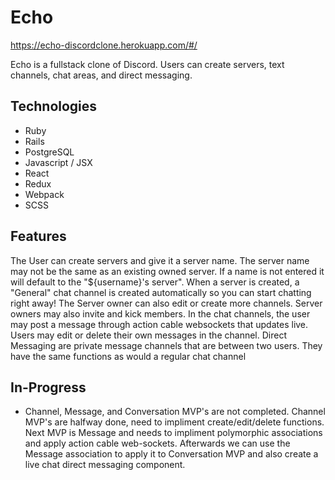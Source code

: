 # Echo
https://echo-discordclone.herokuapp.com/#/

Echo is a fullstack clone of Discord. Users can create servers, text channels, chat areas, and direct messaging.

## Technologies
* Ruby
* Rails
* PostgreSQL
* Javascript / JSX
* React
* Redux
* Webpack
* SCSS

## Features
The User can create servers and give it a server name. The server name may not be the same as an existing owned server. If a name is not entered it will default to the "${username}'s server".
When a server is created, a "General" chat channel is created automatically so you can start chatting right away! The Server owner can also edit or create more channels. Server owners may also invite and kick members. In the chat channels, the user may post a message through action cable websockets that updates live. Users may edit or delete their own messages in the channel. Direct Messaging are private message channels that are between two users. They have the same functions as would a regular chat channel

## In-Progress
* Channel, Message, and Conversation MVP's are not completed. Channel MVP's are halfway done, need to impliment create/edit/delete functions. Next MVP is Message and needs to impliment polymorphic associations and apply action cable web-sockets. Afterwards we can use the Message association to apply it to Conversation MVP and also create a live chat direct messaging component.